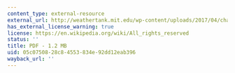 ```yaml
---
content_type: external-resource
external_url: http://weathertank.mit.edu/wp-content/uploads/2017/04/chap6.pdf
has_external_license_warning: true
license: https://en.wikipedia.org/wiki/All_rights_reserved
status: ''
title: PDF - 1.2 MB
uid: 05c07508-28c8-4553-834e-92dd12eab396
wayback_url: ''
---
```

